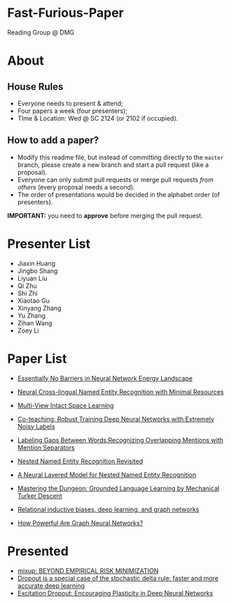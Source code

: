 # Fast-Furious-Paper
Reading Group @ DMG

# About

## House Rules
- Everyone needs to present & attend;
- Four papers a week (four presenters);
- TIme & Location: Wed @ SC 2124 (or 2102 if occupied).

## How to add a paper?
- Modify this readme file, but instead of committing directly to the `master` branch, please create a new branch and start a pull request (like a proposal).
- Everyone can only submit pull requests or merge pull requests *from others* (every proposal needs a second).
- The order of presentations would be decided in the alphabet order (of presenters).

**IMPORTANT:** you need to **approve** before merging the pull request.

# Presenter List

- Jiaxin Huang
- Jingbo Shang
- Liyuan Liu
- Qi Zhu
- Shi Zhi
- Xiaotao Gu
- Xinyang Zhang
- Yu Zhang
- Zihan Wang
- Zoey Li

# Paper List

- [Essentially No Barriers in Neural Network Energy Landscape](https://arxiv.org/pdf/1803.00885.pdf)
- [Neural Cross-lingual Named Entity Recognition with Minimal Resources](https://arxiv.org/pdf/1808.09861.pdf)
- [Multi-View Intact Space Learning](https://ieeexplore.ieee.org/stamp/stamp.jsp?tp=&arnumber=7072521)
- [Co-teaching: Robust Training Deep Neural Networks with Extremely Noisy Labels](https://arxiv.org/abs/1804.06872)
- [Labeling Gaps Between Words:Recognizing Overlapping Mentions with Mention Separators](http://www.statnlp.org/research/ie/emnlp2017-mention-separators.pdf)
- [Nested Named Entity Recognition Revisited](http://aclweb.org/anthology/N18-1079)
- [A Neural Layered Model for Nested Named Entity Recognition](http://aclweb.org/anthology/N18-1131)
- [Mastering the Dungeon: Grounded Language Learning by Mechanical Turker Descent](https://arxiv.org/abs/1711.07950)

- [Relational inductive biases, deep learning, and graph networks](https://arxiv.org/pdf/1806.01261.pdf)
- [How Powerful Are Graph Neural Networks?](https://arxiv.org/abs/1810.00826)


# Presented

- [mixup: BEYOND EMPIRICAL RISK MINIMIZATION](https://arxiv.org/pdf/1710.09412.pdf)
- [Dropout is a special case of the stochastic delta rule: faster and more accurate deep learning](https://arxiv.org/pdf/1808.03578.pdf)
- [Excitation Dropout: Encouraging Plasticity in Deep Neural Networks](https://openreview.net/pdf?id=H1xQSjCqFQ)
